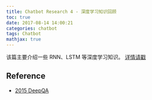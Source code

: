 ```yaml
---
title: Chatbot Research 4 - 深度学习知识回顾
toc: true
date: 2017-08-14 14:00:21
categories: chatbot
tags: Chatbot
mathjax: true
---
```


该篇主要介绍一些 RNN、LSTM 等深度学习知识。  [详情请戳](/deeplearning/#5-Sequence-Models)

<!-- more -->


## Reference

- [2015 DeepQA][1]

[1]: https://github.com/Conchylicultor/DeepQA
